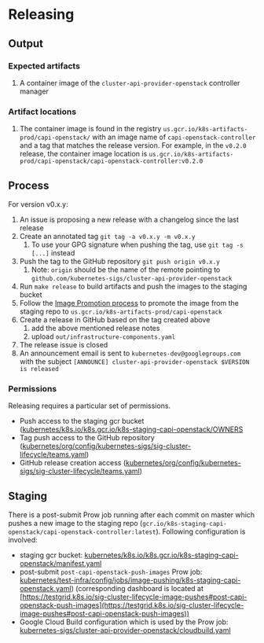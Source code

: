 
# Releasing

## Output

### Expected artifacts

1. A container image of the `cluster-api-provider-openstack` controller manager

### Artifact locations

1. The container image is found in the registry `us.gcr.io/k8s-artifacts-prod/capi-openstack/` with an image
   name of `capi-openstack-controller` and a tag that matches the release version. For
   example, in the `v0.2.0` release, the container image location is
   `us.gcr.io/k8s-artifacts-prod/capi-openstack/capi-openstack-controller:v0.2.0`


## Process

For version v0.x.y:

1. An issue is proposing a new release with a changelog since the last release
1. Create an annotated tag `git tag -a v0.x.y -m v0.x.y`
    1. To use your GPG signature when pushing the tag, use `git tag -s [...]` instead
1. Push the tag to the GitHub repository `git push origin v0.x.y`
    1. Note: `origin` should be the name of the remote pointing to `github.com/kubernetes-sigs/cluster-api-provider-openstack`
1. Run `make release` to build artifacts and push the images to the staging bucket
1. Follow the [Image Promotion process](https://github.com/kubernetes/k8s.io/tree/master/k8s.gcr.io#image-promoter) to promote the image from the staging repo to `us.gcr.io/k8s-artifacts-prod/capi-openstack`
1. Create a release in GitHub based on the tag created above
    1. add the above mentioned release notes
    1. upload `out/infrastructure-components.yaml`
1. The release issue is closed
1. An announcement email is sent to `kubernetes-dev@googlegroups.com` with the subject `[ANNOUNCE] cluster-api-provider-openstack $VERSION is released`

<!-- TODO add link to image promote PR after the first release -->

### Permissions

Releasing requires a particular set of permissions.

* Push access to the staging gcr bucket ([kubernetes/k8s.io/k8s.gcr.io/k8s-staging-capi-openstack/OWNERS](https://github.com/kubernetes/k8s.io/blob/master/k8s.gcr.io/k8s-staging-capi-openstack/OWNERS)
* Tag push access to the GitHub repository ([kubernetes/org/config/kubernetes-sigs/sig-cluster-lifecycle/teams.yaml](https://github.com/kubernetes/org/blob/master/config/kubernetes-sigs/sig-cluster-lifecycle/teams.yaml#L136-L137))
* GitHub release creation access ([kubernetes/org/config/kubernetes-sigs/sig-cluster-lifecycle/teams.yaml](https://github.com/kubernetes/org/blob/master/config/kubernetes-sigs/sig-cluster-lifecycle/teams.yaml#L136-L137))

## Staging

There is a post-submit Prow job running after each commit on master which pushes a new image to the staging repo (`gcr.io/k8s-staging-capi-openstack/capi-openstack-controller:latest`). Following configuration is involved:
* staging gcr bucket: [kubernetes/k8s.io/k8s.gcr.io/k8s-staging-capi-openstack/manifest.yaml](https://github.com/kubernetes/k8s.io/blob/master/k8s.gcr.io/k8s-staging-capi-openstack/manifest.yaml)
* post-submit `post-capi-openstack-push-images` Prow job: [kubernetes/test-infra/config/jobs/image-pushing/k8s-staging-capi-openstack.yaml](https://github.com/kubernetes/test-infra/blob/master/config/jobs/image-pushing/k8s-staging-capi-openstack.yaml)) (corresponding dashboard is located at [https://testgrid.k8s.io/sig-cluster-lifecycle-image-pushes#post-capi-openstack-push-images](https://testgrid.k8s.io/sig-cluster-lifecycle-image-pushes#post-capi-openstack-push-images))
* Google Cloud Build configuration which is used by the Prow job: [kubernetes-sigs/cluster-api-provider-openstack/cloudbuild.yaml](https://github.com/kubernetes-sigs/cluster-api-provider-openstack/blob/master/cloudbuild.yaml)
